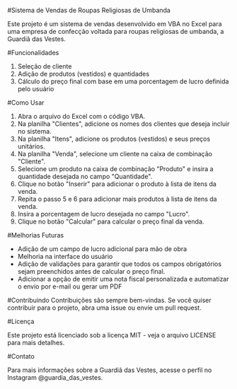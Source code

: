 #Sistema de Vendas de Roupas Religiosas de Umbanda

Este projeto é um sistema de vendas desenvolvido em VBA no Excel para uma empresa de confecção voltada para roupas religiosas de umbanda, a Guardiã das Vestes.

#Funcionalidades

1. Seleção de cliente
2. Adição de produtos (vestidos) e quantidades
3. Cálculo do preço final com base em uma porcentagem de lucro definida pelo usuário

#Como Usar

1. Abra o arquivo do Excel com o código VBA.
2. Na planilha "Clientes", adicione os nomes dos clientes que deseja incluir no sistema.
3. Na planilha "Itens", adicione os produtos (vestidos) e seus preços unitários.
4. Na planilha "Venda", selecione um cliente na caixa de combinação "Cliente".
5. Selecione um produto na caixa de combinação "Produto" e insira a quantidade desejada no campo "Quantidade".
6. Clique no botão "Inserir" para adicionar o produto à lista de itens da venda.
7. Repita o passo 5 e 6 para adicionar mais produtos à lista de itens da venda.
8. Insira a porcentagem de lucro desejada no campo "Lucro".
9. Clique no botão "Calcular" para calcular o preço final da venda.

#Melhorias Futuras

- Adição de um campo de lucro adicional para mão de obra
- Melhoria na interface do usuário
- Adição de validações para garantir que todos os campos obrigatórios sejam preenchidos antes de calcular o preço final.
- Adicionar a opção de emitir uma nota fiscal personalizada e automatizar o envio por e-mail ou gerar um PDF

#Contribuindo
Contribuições são sempre bem-vindas. Se você quiser contribuir para o projeto, abra uma issue ou envie um pull request.

#Licença

Este projeto está licenciado sob a licença MIT - veja o arquivo LICENSE para mais detalhes.

#Contato

Para mais informações sobre a Guardiã das Vestes, acesse o perfil no Instagram @guardia_das_vestes.
